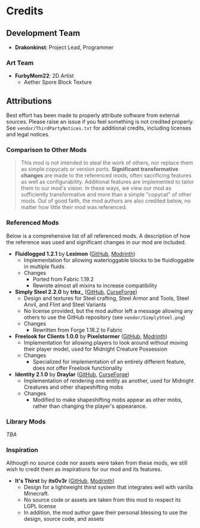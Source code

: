 # Credits

## Development Team

* **Drakonkinst**: Project Lead, Programmer

### Art Team

* **FurbyMom22**: 2D Artist
    * Aether Spore Block Texture

## Attributions

Best effort has been made to properly attribute software from external sources. Please raise an
issue if you feel something is not credited properly. See `vendor/ThirdPartyNotices.txt` for
additional credits, including licenses and legal notices.

### Comparison to Other Mods

> This mod is not intended to steal the work of others, nor replace them as simple copycats or
> version ports. **Significant transformative changes** are made to the referenced mods, often
> sacrificing features as well as configurability. Additional features are implemented to tailor
> them to our mod's vision. In these ways, we view our mod as sufficiently transformative and more
> than a simple "copycat" of other mods. Out of good faith, the mod authors are also credited below,
> no matter how little their mod was referenced.

### Referenced Mods

Below is a comprehensive list of all referenced mods. A description of how the reference was used
and significant changes in our mod are included.

* **Fluidlogged 1.2.1** by **Leximon**
  ([GitHub](https://github.com/Leximon/Fluidlogged/tree/v1-1.20), [Modrinth](https://modrinth.com/mod/fluidlogged))
    * Implementation for allowing waterloggable blocks to be fluidloggable in multiple fluids
    * Changes
        * Ported from Fabric 1.19.2
        * Rewrote almost all mixins to increase compatibility
* **Simply Steel 2.2.0** by **trbz_**
  ([GitHub](https://github.com/ethanhmaness/Simply-Steel), [CurseForge](https://www.curseforge.com/minecraft/mc-mods/simply-steel-forge))
    * Design and textures for Steel crafting, Steel Armor and Tools, Steel Anvil, and Flint
      and Steel Variants
    * No license provided, but the mod author left a message allowing any others to use the GitHub
      repository (see `vendor/SimplySteel.png`)
    * Changes
        * Rewritten from Forge 1.18.2 to Fabric
* **Freelook for Clients 1.0.0** by **Pixelstormer**
  ([GitHub](https://github.com/Pixelstormer/freelook_for_clients/tree/dev), [Modrinth](https://modrinth.com/mod/freelook-for-clients))
    * Implementation for allowing players to look around without moving their player model, used for
      Midnight Creature Possession
    * Changes
        * Specialized for implementation of an entirely different feature, does not offer Freelook
          functionality
* **Identity 2.1.0** by **Draylar**
  ([GitHub](https://github.com/Draylar/identity), [CurseForge](https://www.curseforge.com/minecraft/mc-mods/identity))
    * Implementation of rendering one entity as another, used for Midnight Creatures and other
      shapeshifting mobs
    * Changes
        * Modified to make shapeshifting mobs appear as other mobs, rather than changing the
          player's appearance.

### Library Mods

*TBA*

### Inspiration

Although no source code nor assets were taken from these mods, we still wish to credit them as
inspirations for our mod and its features.

* **It's Thirst** by **its0v3r**
  ([GitHub](https://github.com/its0v3r/Its-Thirst/tree/1.19.3), [Modrinth](https://modrinth.com/mod/its-thirst))
    * Design for a lightweight thirst system that integrates well with vanilla Minecraft.
    * No source code or assets are taken from this mod to respect its LGPL license
    * In addition, the mod author gave their personal blessing to use the design, source code,
      and assets
